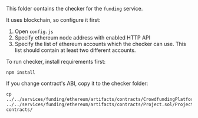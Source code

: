 This folder contains the checker for the `funding` service.

It uses blockchain, so configure it first:
1. Open `config.js`
2. Specify ethereum node address with enabled HTTP API
3. Specify the list of ethereum accounts which the checker can use. This list should contain at least two different accounts.

To run checker, install requirements first:
```shell
npm install
```

If you change contract's ABI, copy it to the checker folder:
```
cp ../../services/funding/ethereum/artifacts/contracts/CrowdfundingPlatform.sol/CrowdfundingPlatform.json ../../services/funding/ethereum/artifacts/contracts/Project.sol/Project.json contracts/
```
